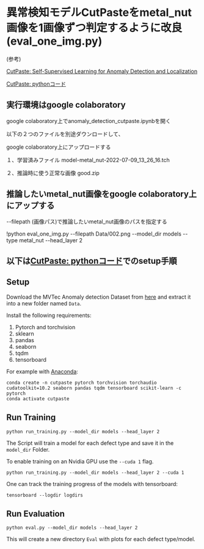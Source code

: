 # 異常検知モデルCutPasteをmetal_nut画像を1画像ずつ判定するように改良(eval_one_img.py)
(参考)

[CutPaste: Self-Supervised Learning for Anomaly Detection and Localization](https://arxiv.org/abs/2104.04015)

[CutPaste: pythonコード](https://github.com/Runinho/pytorch-cutpaste)

## 実行環境はgoogle colaboratory
google colaboratory上でanomaly_detection_cutpaste.ipynbを開く

以下の２つのファイルを別途ダウンロードして、

google colaboratory上にアップロードする

１、学習済みファイル model-metal_nut-2022-07-09_13_26_16.tch

２、推論時に使う正常な画像 good.zip

## 推論したいmetal_nut画像をgoogle colaboratory上にアップする

--filepath (画像パス)で推論したいmetal_nut画像のパスを指定する

!python eval_one_img.py --filepath Data/002.png --model_dir models  --type metal_nut  --head_layer 2


## 以下は[CutPaste: pythonコード](https://github.com/Runinho/pytorch-cutpaste)でのsetup手順

## Setup
Download the MVTec Anomaly detection Dataset from [here](https://www.mvtec.com/company/research/datasets/mvtec-ad) and extract it into a new folder named `Data`.

Install the following requirements:
1. Pytorch and torchvision
2. sklearn
3. pandas
4. seaborn
5. tqdm
6. tensorboard

For example with [Anaconda](https://docs.conda.io/projects/conda/en/latest/user-guide/install/download.html):
```
conda create -n cutpaste pytorch torchvision torchaudio cudatoolkit=10.2 seaborn pandas tqdm tensorboard scikit-learn -c pytorch
conda activate cutpaste
```

## Run Training
```
python run_training.py --model_dir models --head_layer 2
```
The Script will train a model for each defect type and save it in the `model_dir` Folder.

To enable training on an Nvidia GPU use the `--cuda 1` flag.
```
python run_training.py --model_dir models --head_layer 2 --cuda 1
```

One can track the training progress of the models with tensorboard:
```
tensorboard --logdir logdirs
```

## Run Evaluation
```
python eval.py --model_dir models --head_layer 2
```
This will create a new directory `Eval` with plots for each defect type/model.
